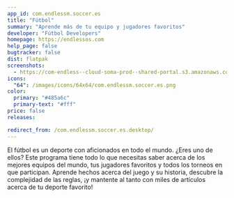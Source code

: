 ```yaml
---
app_id: com.endlessm.soccer.es
title: "Fútbol"
summary: "Aprende más de tu equipo y jugadores favoritos"
developer: "Fútbol Developers"
homepage: https://endlessos.com
help_page: false
bugtracker: false
dist: flatpak
screenshots:
  - https://com-endless--cloud-soma-prod--shared-portal.s3.amazonaws.com/apps.292.screenshots.b5f29d6f-0e8d-4547-ac8a-8c810de05819_201810232112285959.png
icons:
  "64": /images/icons/64x64/com.endlessm.soccer.es.png
color:
  primary: "#485a6c"
  primary-text: "#fff"
price: false
releases:

redirect_from: /com.endlessm.soccer.es.desktop/
---
```


<p>El fútbol es un deporte con aficionados en todo el mundo. ¿Eres uno de ellos? Este programa tiene todo lo que necesitas saber acerca de los mejores equipos del mundo, tus jugadores favoritos y todos los torneos en que participan. Aprende hechos acerca del juego y su historia, descubre la complejidad de las reglas, ¡y mantente al tanto con miles de artículos acerca de tu deporte favorito!</p>